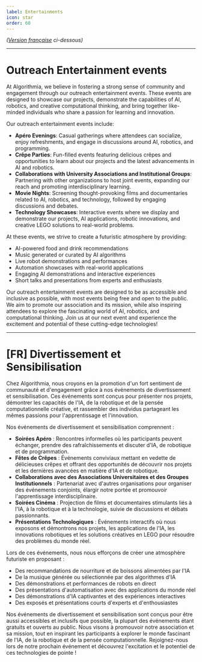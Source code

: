 ```yaml
---
label: Entertainments
icon: star
order: 60
---
```

*([Version française](#vf) ci-dessous)*

---

# Outreach Entertainment events

At Algorithmia, we believe in fostering a strong sense of community and engagement through our outreach entertainment events. These events are designed to showcase our projects, demonstrate the capabilities of AI, robotics, and creative computational thinking, and bring together like-minded individuals who share a passion for learning and innovation.

Our outreach entertainment events include:

- **Apéro Evenings**: Casual gatherings where attendees can socialize, enjoy refreshments, and engage in discussions around AI, robotics, and programming.
- **Crêpe Parties**: Fun-filled events featuring delicious crêpes and opportunities to learn about our projects and the latest advancements in AI and robotics.
- **Collaborations with University Associations and Institutional Groups**: Partnering with other organizations to host joint events, expanding our reach and promoting interdisciplinary learning.
- **Movie Nights**: Screening thought-provoking films and documentaries related to AI, robotics, and technology, followed by engaging discussions and debates.
- **Technology Showcases**: Interactive events where we display and demonstrate our projects, AI applications, robotic innovations, and creative LEGO solutions to real-world problems.

At these events, we strive to create a futuristic atmosphere by providing:

- AI-powered food and drink recommendations
- Music generated or curated by AI algorithms
- Live robot demonstrations and performances
- Automation showcases with real-world applications
- Engaging AI demonstrations and interactive experiences
- Short talks and presentations from experts and enthusiasts

Our outreach entertainment events are designed to be as accessible and inclusive as possible, with most events being free and open to the public. We aim to promote our association and its mission, while also inspiring attendees to explore the fascinating world of AI, robotics, and computational thinking. Join us at our next event and experience the excitement and potential of these cutting-edge technologies!

---

# <a id="vf"></a>[FR] Divertissement et Sensibilisation
Chez Algorithmia, nous croyons en la promotion d'un fort sentiment de communauté et d'engagement grâce à nos événements de divertissement et sensibilisation. Ces événements sont conçus pour présenter nos projets, démontrer les capacités de l'IA, de la robotique et de la pensée computationnelle créative, et rassembler des individus partageant les mêmes passions pour l'apprentissage et l'innovation.

Nos événements de divertissement et sensibilisation comprennent :

- **Soirées Apéro** : Rencontres informelles où les participants peuvent échanger, prendre des rafraîchissements et discuter d'IA, de robotique et de programmation.
- **Fêtes de Crêpes** : Événements conviviaux mettant en vedette de délicieuses crêpes et offrant des opportunités de découvrir nos projets et les dernières avancées en matière d'IA et de robotique.
- **Collaborations avec des Associations Universitaires et des Groupes Institutionnels** : Partenariat avec d'autres organisations pour organiser des événements conjoints, élargir notre portée et promouvoir l'apprentissage interdisciplinaire.
- **Soirées Cinéma** : Projection de films et documentaires stimulants liés à l'IA, à la robotique et à la technologie, suivie de discussions et débats passionnants.
- **Présentations Technologiques** : Événements interactifs où nous exposons et démontrons nos projets, les applications de l'IA, les innovations robotiques et les solutions créatives en LEGO pour résoudre des problèmes du monde réel.

Lors de ces événements, nous nous efforçons de créer une atmosphère futuriste en proposant :

- Des recommandations de nourriture et de boissons alimentées par l'IA
- De la musique générée ou sélectionnée par des algorithmes d'IA
- Des démonstrations et performances de robots en direct
- Des présentations d'automatisation avec des applications du monde réel
- Des démonstrations d'IA captivantes et des expériences interactives
- Des exposés et présentations courts d'experts et d'enthousiastes

Nos événements de divertissement et sensibilisation sont conçus pour être aussi accessibles et inclusifs que possible, la plupart des événements étant gratuits et ouverts au public. Nous visons à promouvoir notre association et sa mission, tout en inspirant les participants à explorer le monde fascinant de l'IA, de la robotique et de la pensée computationnelle. Rejoignez-nous lors de notre prochain événement et découvrez l'excitation et le potentiel de ces technologies de pointe !
